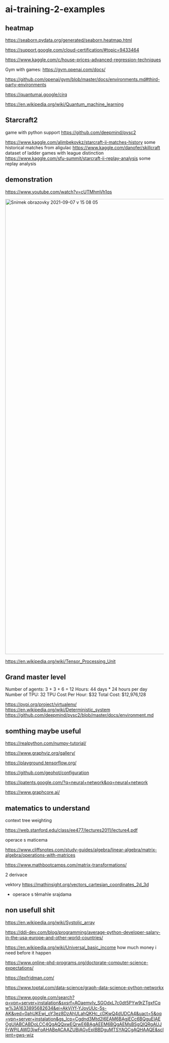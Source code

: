 # ai-training-2-examples

heatmap
--------

https://seaborn.pydata.org/generated/seaborn.heatmap.html



https://support.google.com/cloud-certification/#topic=9433464

https://www.kaggle.com/c/house-prices-advanced-regression-techniques

Gym with games:
https://gym.openai.com/docs/

https://github.com/openai/gym/blob/master/docs/environments.md#third-party-environments

https://quantumai.google/cirq

https://en.wikipedia.org/wiki/Quantum_machine_learning


Starcraft2
----------

game with python support
https://github.com/deepmind/pysc2

https://www.kaggle.com/alimbekovkz/starcraft-ii-matches-history some historical matches from aligulac
https://www.kaggle.com/danofer/skillcraft dataset of ladder games with league distinction
https://www.kaggle.com/sfu-summit/starcraft-ii-replay-analysis some replay analysis

demonstration
----------------
https://www.youtube.com/watch?v=cUTMhmVh1qs


<img width="1440" alt="Snímek obrazovky 2021-09-07 v 15 08 05" src="https://user-images.githubusercontent.com/3868751/132359108-f3732651-4a3a-4c69-8af6-4af418e55372.png">

https://en.wikipedia.org/wiki/Tensor_Processing_Unit

Grand master level
------------------
Number of agents: 3 + 3 + 6 = 12
Hours: 44 days * 24 hours per day
Number of TPU: 32
TPU Cost Per Hour: $32
Total Cost: $12,976,128

https://pypi.org/project/virtualenv/
https://en.wikipedia.org/wiki/Deterministic_system
https://github.com/deepmind/pysc2/blob/master/docs/environment.md

somthing maybe useful
------------------------

https://realpython.com/numpy-tutorial/

https://www.graphviz.org/gallery/

https://playground.tensorflow.org/

https://github.com/geohot/configuration

https://patents.google.com/?q=neural+network&oq=neural+network

https://www.graphcore.ai/

matematics to understand
---------------------------
context tree weighting

https://web.stanford.edu/class/ee477/lectures2011/lecture4.pdf

operace s maticema

https://www.cliffsnotes.com/study-guides/algebra/linear-algebra/matrix-algebra/operations-with-matrices

https://www.mathbootcamps.com/matrix-transformations/

2 derivace 

vektory
https://mathinsight.org/vectors_cartesian_coordinates_2d_3d

+ operace s těmahle srajdama

non usefull shit
-------------------
https://en.wikipedia.org/wiki/Systolic_array

https://ddi-dev.com/blog/programming/average-python-developer-salary-in-the-usa-europe-and-other-world-countries/

https://en.wikipedia.org/wiki/Universal_basic_income
how much money i need before it happen

https://www.online-phd-programs.org/doctorate-computer-science-expectations/

https://lexfridman.com/

https://www.toptal.com/data-science/graph-data-science-python-networkx

https://www.google.com/search?q=vpn+server+instalation&sxsrf=AOaemvIv_SGOdxL7c0dt5PYw9rZTgxfCqw%3A1633895682634&ei=AkVjYf-YJovUUc-5s-AK&ved=0ahUKEwj_oY3ez8DzAhULahQKHc_cDKwQ4dUDCA4&uact=5&oq=vpn+server+instalation&gs_lcp=Cgdnd3Mtd2l6EAM6BAgjECc6BQguEIAEOgUIABCABDoLCC4QgAQQxwEQrwE6BAgAEEM6BQgAEMsBSgQIQRgAUJFrWPiLAWD3jwFoAHABeACAAZUBiAGyEpIBBDguMTSYAQCgAQHAAQE&sclient=gws-wiz
